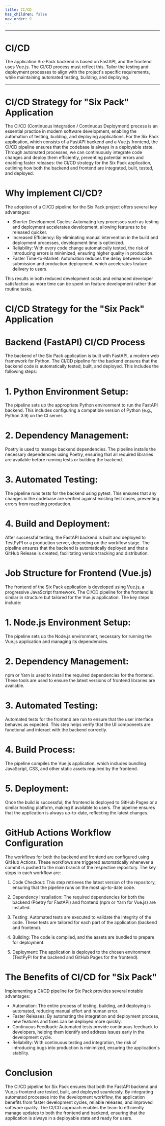 ```yaml
---
title: CI/CD
has_children: false
nav_order: 9
---
```


---

# CI/CD

The application Six-Pack backend is based on FastAPI, and the frontend uses Vue.js. The CI/CD process must reflect this.
Tailor the testing and deployment processes to align with the project's specific requirements, while maintaining automated testing, building, and deploying.

---

# CI/CD Strategy for "Six Pack" Application

The CI/CD (Continuous Integration / Continuous Deployment) process is an essential practice in modern software development, enabling the automation of testing, building, and deploying applications. 
For the Six Pack application, which consists of a FastAPI backend and a Vue.js frontend, the CI/CD pipeline ensures that the codebase is always in a deployable state. Through automated processes, we can continuously integrate code changes and deploy them efficiently, preventing potential errors and enabling faster releases: the CI/CD strategy for the Six Pack application, outlining how both the backend and frontend are integrated, built, tested, and deployed.

# Why implement CI/CD?

The adoption of a CI/CD pipeline for the Six Pack project offers several key advantages:

- Shorter Development Cycles: Automating key processes such as testing and deployment accelerates development, allowing features to be released quicker.
- Increased Efficiency: By eliminating manual intervention in the build and deployment processes, development time is optimized.
- Reliability: With every code change automatically tested, the risk of introducing errors is minimized, ensuring higher quality in production.
- Faster Time-to-Market: Automation reduces the delay between code submission and production deployment, which accelerates feature delivery to users.

This results in both reduced development costs and enhanced developer satisfaction as more time can be spent on feature development rather than routine tasks.

# CI/CD Strategy for the "Six Pack" Application

# Backend (FastAPI) CI/CD Process

The backend of the Six Pack application is built with FastAPI, a modern web framework for Python. The CI/CD pipeline for the backend ensures that the backend code is automatically tested, built, and deployed. This includes the following steps:

# 1. Python Environment Setup:

The pipeline sets up the appropriate Python environment to run the FastAPI backend.
This includes configuring a compatible version of Python (e.g., Python 3.9) on the CI server.

# 2. Dependency Management:

Poetry is used to manage backend dependencies. The pipeline installs the necessary dependencies using Poetry, ensuring that all required libraries are available before running tests or building the backend.

# 3. Automated Testing:

The pipeline runs tests for the backend using pytest. This ensures that any changes in the codebase are verified against existing test cases, preventing errors from reaching production.

# 4. Build and Deployment:

After successful testing, the FastAPI backend is built and deployed to TestPyPI or a production server, depending on the workflow stage.
The pipeline ensures that the backend is automatically deployed and that a GitHub Release is created, facilitating version tracking and distribution.

# Job Structure for Frontend (Vue.js)

The frontend of the Six Pack application is developed using Vue.js, a progressive JavaScript framework. The CI/CD pipeline for the frontend is similar in structure but tailored for the Vue.js application. The key steps include:

# 1. Node.js Environment Setup:

The pipeline sets up the Node.js environment, necessary for running the Vue.js application and managing its dependencies.

# 2. Dependency Management:

npm or Yarn is used to install the required dependencies for the frontend. These tools are used to ensure the latest versions of frontend libraries are available.

# 3. Automated Testing:

Automated tests for the frontend are run to ensure that the user interface behaves as expected. This step helps verify that the UI components are functional and interact with the backend correctly.

# 4. Build Process:

The pipeline compiles the Vue.js application, which includes bundling JavaScript, CSS, and other static assets required by the frontend.

# 5. Deployment:

Once the build is successful, the frontend is deployed to GitHub Pages or a similar hosting platform, making it available to users. The pipeline ensures that the application is always up-to-date, reflecting the latest changes.

# GitHub Actions Workflow Configuration

The workflows for both the backend and frontend are configured using GitHub Actions. These workflows are triggered automatically whenever a commit is pushed to the main branch of the respective repository. The key steps in each workflow are:


1. Code Checkout: This step retrieves the latest version of the repository, ensuring that the pipeline runs on the most up-to-date code.

2. Dependency Installation: The required dependencies for both the backend (Poetry for FastAPI) and frontend (npm or Yarn for Vue.js) are installed.

3. Testing: Automated tests are executed to validate the integrity of the code. These tests are tailored for each part of the application (backend and frontend).

4. Building: The code is compiled, and the assets are bundled to prepare for deployment.

5. Deployment: The application is deployed to the chosen environment (TestPyPI for the backend and GitHub Pages for the frontend).


# The Benefits of CI/CD for "Six Pack"

Implementing a CI/CD pipeline for Six Pack provides several notable advantages:

- Automation: The entire process of testing, building, and deploying is automated, reducing manual effort and human error.
- Faster Releases: By automating the integration and deployment process, new features and fixes can be deployed more quickly.
- Continuous Feedback: Automated tests provide continuous feedback to developers, helping them identify and address issues early in the development cycle.
- Reliability: With continuous testing and integration, the risk of introducing bugs into production is minimized, ensuring the application's stability.

# Conclusion

The CI/CD pipeline for Six Pack ensures that both the FastAPI backend and Vue.js frontend are tested, built, and deployed seamlessly. By integrating automated processes into the development workflow, the application benefits from faster development cycles, reliable releases, and improved software quality. The CI/CD approach enables the team to efficiently manage updates to both the frontend and backend, ensuring that the application is always in a deployable state and ready for users.

